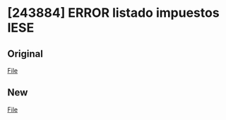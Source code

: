 # [243884] ERROR listado impuestos IESE

## Original

[File](orig_file.sql)

## New

[File](new_file.sql)

